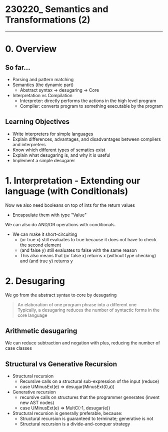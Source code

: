 # 230220_ Semantics and Transformations (2)

---

# 0. Overview
## So far...
- Parsing and pattern matching
- Semantics (the dynamic part)
  - Abstract syntax -> desugaring -> Core
- Interpretation vs Compilation
  - Interpreter: directly performs the actions in the high level program
  - Compiler: converts program to something executable by the program

## Learning Objectives
- Write interpreters for simple languages
- Explain differences, advantages, and disadvantages between compilers and interpreters
- Know which different types of sematics exist
- Explain what desugaring is, and why it is useful
- Implement a simple desugarer

# 1. Interpretation - Extending our language (with Conditionals)
Now we also need booleans on top of ints for the return values
- Encapsulate them with type "Value"

We can also do AND/OR operations with conditionals.
- We can make it short-circuiting
  - (or true x) still evaluates to true because it does not have to check the second element
  - (and false y) still evaluates to false with the same reason
  - This also means that (or false x) returns x (without type checking) and (and true y) returns y

# 2. Desugaring
We go from the abstract syntax to core by desugaring
> An elaboration of one program phrase into a different one<br>
> Typically, a desugaring reduces the number of syntactic forms in the core language


## Arithmetic desugaring
We can reduce subtraction and negation with plus, reducing the number of case classes

## Structural vs Generative Recursion
- Structural recursion
  - Recursive calls on a structural sub-expression of the input (reduce)
  - case UMinusExt(e) => desugar(MinusExt(0,a))
- Generative recursion
  - recursive calls on structures that the programmer generates (invent new AST nodes)
  - case UMinusExt(e) => MultC(-1, desugar(e))
- Structural recursion is generally preferable, because:
  - Structural recursion is guaranteed to terminate; generative is not
  - Structural recursion is a divide-and-conquer strategy